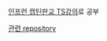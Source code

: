 [인프런 캡틴판교 TS강의](https://www.inflearn.com/course/%ED%83%80%EC%9E%85%EC%8A%A4%ED%81%AC%EB%A6%BD%ED%8A%B8-%EC%9E%85%EB%AC%B8/)로 공부

[관련 repository](https://github.com/joshua1988/learn-typescript)